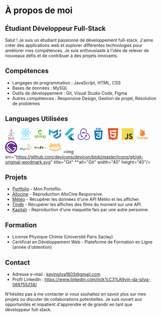 # À propos de moi

## Étudiant Développeur Full-Stack

Salut ! Je suis un étudiant passionné de développement full-stack. J'aime créer des applications web et explorer différentes technologies pour améliorer mes compétences. Je suis enthousiaste à l'idée de relever de nouveaux défis et de contribuer à des projets innovants.

## Compétences

- Langages de programmation : JavaScript, HTML, CSS
- Bases de données :  MySQL
- Outils de développement : Git, Visual Studio Code, Figma
- Autres compétences : Responsive Design, Gestion de projet, Résolution de problèmes

## Languages Utilisées
 <img src="https://github.com/devicons/devicon/blob/master/icons/java/java-original-wordmark.svg" title="Java" alt="Java" width="40" height="40"/>&nbsp;
  <img src="https://github.com/devicons/devicon/blob/master/icons/react/react-original-wordmark.svg" title="React" alt="React" width="40" height="40"/>&nbsp;
  <img src="https://github.com/devicons/devicon/blob/master/icons/spring/spring-original-wordmark.svg" title="Spring" alt="Spring" width="40" height="40"/>&nbsp;
  <img src="https://github.com/devicons/devicon/blob/master/icons/materialui/materialui-original.svg" title="Material UI" alt="Material UI" width="40" height="40"/>&nbsp;
  <img src="https://github.com/devicons/devicon/blob/master/icons/flutter/flutter-original.svg" title="Flutter" alt="Flutter" width="40" height="40"/>&nbsp;
  <img src="https://github.com/devicons/devicon/blob/master/icons/redux/redux-original.svg" title="Redux" alt="Redux " width="40" height="40"/>&nbsp;
  <img src="https://github.com/devicons/devicon/blob/master/icons/css3/css3-plain-wordmark.svg"  title="CSS3" alt="CSS" width="40" height="40"/>&nbsp;
  <img src="https://github.com/devicons/devicon/blob/master/icons/html5/html5-original.svg" title="HTML5" alt="HTML" width="40" height="40"/>&nbsp;
  <img src="https://github.com/devicons/devicon/blob/master/icons/javascript/javascript-original.svg" title="JavaScript" alt="JavaScript" width="40" height="40"/>&nbsp;
  <img src="https://github.com/devicons/devicon/blob/master/icons/firebase/firebase-plain-wordmark.svg" title="Firebase" alt="Firebase" width="40" height="40"/>&nbsp;
  <img src="https://github.com/devicons/devicon/blob/master/icons/gatsby/gatsby-original.svg" title="Gatsby"  alt="Gatsby" width="40" height="40"/>&nbsp;
  <img src="https://github.com/devicons/devicon/blob/master/icons/mysql/mysql-original-wordmark.svg" title="MySQL"  alt="MySQL" width="40" height="40"/>&nbsp;
  <img src="https://github.com/devicons/devicon/blob/master/icons/nodejs/nodejs-original-wordmark.svg" title="NodeJS" alt="NodeJS" width="40" height="40"/>&nbsp;
  <img src="https://github.com/devicons/devicon/blob/master/icons/amazonwebservices/amazonwebservices-plain-wordmark.svg" title="AWS" alt="AWS" width="40" height="40"/>&nbsp;
  <img src="https://github.com/devicons/devicon/blob/master/icons/git/git-original-wordmark.svg" title="Git" **alt="Git" width="40" height="40"/>
</div>

## Projets

- [Portfolio]([lien_vers_le_projet](https://portofoliokevin.netlify.app/)) - Mon Portoflio.
- [Allocine]([lien_vers_le_projet](https://allocinereproduction.netlify.app/)) - Reproduction AlloCine Responsive.
- [Météo]([lien_vers_le_projet](https://weatherappterre.netlify.app/)) - Récupérer les données d'une API Météo et les afficher.
- [Tmdb]([lien_vers_le_projet](https://kevindasilvatmdb.netlify.app/)) - Récupérer les affiches des films du moment sur une API.
- [Kaplish]([lien_vers_le_projet](https://kaplishfilm.netlify.app/)) - Reproduction d'une maquette fais par une autre personne.

## Formation

- License Physique Chimie (Université Paris Saclay)
- Certificat en Développement Web - Plateforme de Formation en Ligne (année d'obtention)


## Contact

- Adresse e-mail : kevinsilva1603@gmail.com
- Profil LinkedIn : https://www.linkedin.com/in/k%C3%A9vin-da-silva-069755258/

N'hésitez pas à me contacter si vous souhaitez en savoir plus sur mes projets ou discuter de collaborations potentielles. Je suis ouvert aux opportunités et impatient d'apprendre et de grandir en tant que développeur full-stack.

